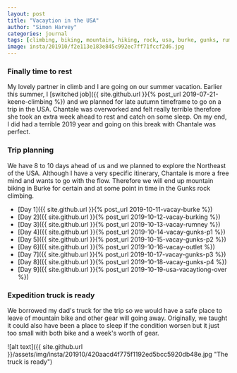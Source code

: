 ```yaml
---
layout: post
title: "Vacaytion in the USA"
author: "Simon Harvey"
categories: journal
tags: [climbing, biking, mountain, hiking, rock, usa, burke, gunks, rumney]
image: insta/201910/f2e113e183e845c992ec7ff71fccf2d6.jpg
---
```


### Finally time to rest
My lovely partner in climb and I are going on our summer vacation.  Earlier this summer, I [switched job]({{ site.github.url }}{% post_url 2019-07-21-keene-climbing %}) and we planned for late autumn timeframe to go on a trip in the USA.  Chantale was overworked and felt really terrible therefore she took an extra week ahead to rest and catch on some sleep.  On my end, I did had a terrible 2019 year and going on this break with Chantale was perfect.

### Trip planning

We have 8 to 10 days ahead of us and we planned to explore the Northeast of the USA.  Although I have a very specific itinerary, Chantale is more a free mind and wants to go with the flow.  Therefore we will end up mountain biking in Burke for certain and at some point in time in the Gunks rock climbing.

* [Day 1]({{ site.github.url }}{% post_url 2019-10-11-vacay-burke %})
* [Day 2]({{ site.github.url }}{% post_url 2019-10-12-vacay-burking %})
* [Day 3]({{ site.github.url }}{% post_url 2019-10-13-vacay-rumney %})
* [Day 4]({{ site.github.url }}{% post_url 2019-10-14-vacay-gunks-p1 %})
* [Day 5]({{ site.github.url }}{% post_url 2019-10-15-vacay-gunks-p2 %})
* [Day 6]({{ site.github.url }}{% post_url 2019-10-16-vacay-outlet %})
* [Day 7]({{ site.github.url }}{% post_url 2019-10-17-vacay-gunks-p3 %})
* [Day 8]({{ site.github.url }}{% post_url 2019-10-18-vacay-gunks-p4 %})
* [Day 9]({{ site.github.url }}{% post_url 2019-10-19-usa-vacaytiong-over %})

### Expedition truck is ready

We borrowed my dad's truck for the trip so we would have a safe place to leave of mountain bike and other gear will going away.  Originally, we taught it could also have been a place to sleep if the condition worsen but it just too small with both bike and a week's worth of gear.

![alt text]({{ site.github.url }}/assets/img/insta/201910/420aacd4f775f1192ed5bcc5920db48e.jpg "The truck is ready")
